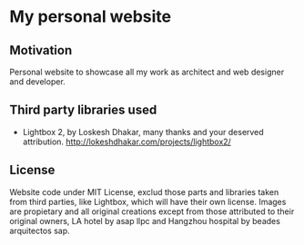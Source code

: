 # My personal website

## Motivation
Personal website to showcase all my work as architect and web designer and developer.

## Third party libraries used
- Lightbox 2, by Loskesh Dhakar, many thanks and your deserved attribution.
http://lokeshdhakar.com/projects/lightbox2/

## License
Website code under MIT License, exclud those parts and libraries taken from third parties, like Lightbox, which will have their own license.
Images are propietary and all original creations except from those attributed to their original owners, LA hotel by asap llpc and 
Hangzhou hospital by beades arquitectos sap.
